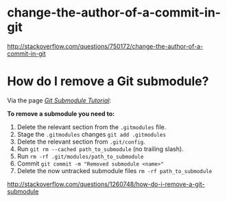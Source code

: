 # change-the-author-of-a-commit-in-git

http://stackoverflow.com/questions/750172/change-the-author-of-a-commit-in-git

# How do I remove a Git submodule?

Via the page *[Git Submodule Tutorial][1]*:

**To remove a submodule you need to:**

   1. Delete the relevant section from the `.gitmodules` file.
   1. Stage the `.gitmodules` changes `git add .gitmodules`
   1. Delete the relevant section from `.git/config`.
   1. Run `git rm --cached path_to_submodule` (no trailing slash).
   1. Run `rm -rf .git/modules/path_to_submodule`
   1. Commit `git commit -m "Removed submodule <name>"`
   1. Delete the now untracked submodule files `rm -rf path_to_submodule`

[1]: https://git.wiki.kernel.org/index.php/GitSubmoduleTutorial#Removal

http://stackoverflow.com/questions/1260748/how-do-i-remove-a-git-submodule
